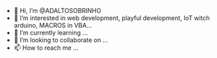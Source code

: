 - 👋 Hi, I’m @ADALTOSOBRINHO
- 👀 I’m interested in web development, playful development, IoT witch arduino, MACROS in VBA...
- 🌱 I’m currently learning ...
- 💞️ I’m looking to collaborate on ...
- 📫 How to reach me ...

<!---
ADALTOSOBRINHO/ADALTOSOBRINHO is a ✨ special ✨ repository because its `README.md` (this file) appears on your GitHub profile.
You can click the Preview link to take a look at your changes.
--->
